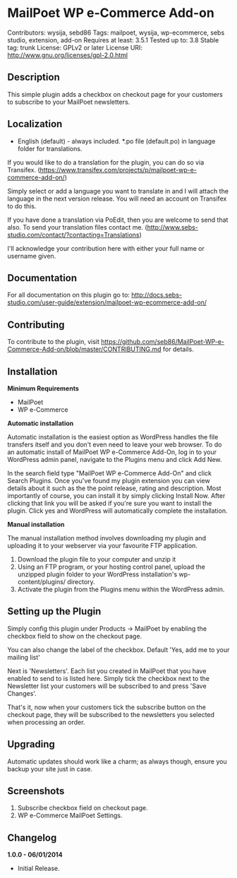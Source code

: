 # MailPoet WP e-Commerce Add-on

Contributors: wysija, sebd86
Tags: mailpoet, wysija, wp-ecommerce, sebs studio, extension, add-on
Requires at least: 3.5.1
Tested up to: 3.8
Stable tag: trunk
License: GPLv2 or later
License URI: http://www.gnu.org/licenses/gpl-2.0.html

## Description

This simple plugin adds a checkbox on checkout page for your customers to subscribe to your MailPoet newsletters.

## Localization
* English (default) - always included. *.po file (default.po) in language folder for translations.

If you would like to do a translation for the plugin, you can do so via Transifex.  (https://www.transifex.com/projects/p/mailpoet-wp-e-commerce-add-on/)

Simply select or add a language you want to translate in and I will attach the language in the next version release. You will need an account on Transifex to do this.

If you have done a translation via PoEdit, then you are welcome to send that also. To send your translation files contact me. (http://www.sebs-studio.com/contact/?contacting=Translations)

I'll acknowledge your contribution here with either your full name or username given.

## Documentation

For all documentation on this plugin go to: http://docs.sebs-studio.com/user-guide/extension/mailpoet-wp-ecommerce-add-on/

## Contributing

To contribute to the plugin, visit https://github.com/seb86/MailPoet-WP-e-Commerce-Add-on/blob/master/CONTRIBUTING.md for details.

## Installation

__Minimum Requirements__

* MailPoet
* WP e-Commerce

__Automatic installation__

Automatic installation is the easiest option as WordPress handles the file transfers itself and you don't even need to leave your web browser. To do an automatic install of MailPoet WP e-Commerce Add-On, log in to your WordPress admin panel, navigate to the Plugins menu and click Add New.

In the search field type "MailPoet WP e-Commerce Add-On" and click Search Plugins. Once you've found my plugin extension you can view details about it such as the the point release, rating and description. Most importantly of course, you can install it by simply clicking Install Now. After clicking that link you will be asked if you're sure you want to install the plugin. Click yes and WordPress will automatically complete the installation.

__Manual installation__

The manual installation method involves downloading my plugin and uploading it to your webserver via your favourite FTP application.

1. Download the plugin file to your computer and unzip it
2. Using an FTP program, or your hosting control panel, upload the unzipped plugin folder to your WordPress installation's wp-content/plugins/ directory.
3. Activate the plugin from the Plugins menu within the WordPress admin.

## Setting up the Plugin

Simply config this plugin under Products -> MailPoet by enabling the checkbox field to show on the checkout page.

You can also change the label of the checkbox. Default 'Yes, add me to your mailing list'

Next is 'Newsletters'. Each list you created in MailPoet that you have enabled to send to is listed here. Simply tick the checkbox next to the Newsletter list your customers will be subscribed to and press 'Save Changes'.

That's it, now when your customers tick the subscribe button on the checkout page, they will be subscribed to the newsletters you selected when processing an order.

## Upgrading

Automatic updates should work like a charm; as always though, ensure you backup your site just in case.

## Screenshots

1. Subscribe checkbox field on checkout page.
2. WP e-Commerce MailPoet Settings.

## Changelog

__1.0.0 - 06/01/2014__

* Initial Release.